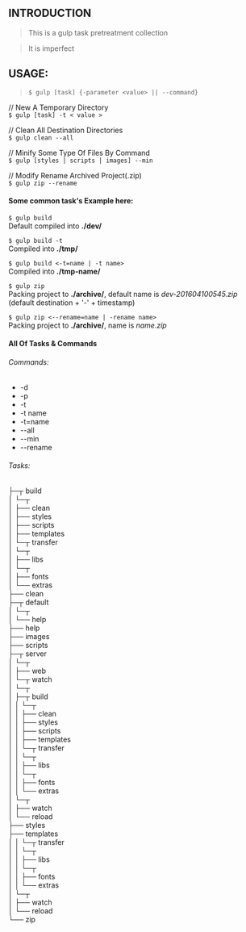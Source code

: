 ## INTRODUCTION
> This is a gulp task pretreatment collection

> It is imperfect

## USAGE:

>`$ gulp [task] {-parameter <value> || --command}`

// New A Temporary Directory  
`$ gulp [task] -t < value >`

// Clean All Destination Directories  
`$ gulp clean --all`

// Minify Some Type Of Files By Command  
`$ gulp [styles | scripts | images] --min`

// Modify Rename Archived Project(.zip)  
`$ gulp zip --rename`

#### Some common task's Example here:
`$ gulp build`    
Default compiled into **./dev/**    

`$ gulp build -t`    
Compiled into **./tmp/**   

`$ gulp build <-t=name | -t name>`    
Compiled into **./tmp-name/**    

`$ gulp zip`    
Packing project to **./archive/**, default name is *dev-201604100545.zip* (default destination + '-' + timestamp)

`$ gulp zip <--rename=name | -rename name>`    
Packing project to **./archive/**, name is *name.zip*  

#### All Of Tasks & Commands
###### Commands:
- -d
- -p
- -t
- -t name
- -t=name
- --all
- --min
- --rename

###### Tasks:
├─┬ build    
 │ └─┬ <series>    
 │   ├── clean    
 │   ├── styles    
 │   ├── scripts    
 │   ├── templates    
 │   └─┬ transfer    
 │     └─┬ <parallel>    
 │       ├── libs    
│       └─┬ <parallel>    
 │         ├── fonts    
 │         └── extras    
 ├── clean    
 ├─┬ default    
 │ └─┬ <series>    
 │   └── help    
 ├── help    
 ├── images    
 ├── scripts    
 ├─┬ server    
 │ └─┬ <parallel>    
 │   ├── web    
 │   └─┬ watch    
 │     └─┬ <series>    
 │       ├─┬ build    
 │       │ └─┬ <series>    
 │       │   ├── clean    
 │       │   ├── styles    
 │       │   ├── scripts    
 │       │   ├── templates    
 │       │   └─┬ transfer    
 │       │     └─┬ <parallel>    
 │       │       ├── libs    
 │       │       └─┬ <parallel>    
 │       │         ├── fonts    
 │       │         └── extras    
 │       └─┬ <parallel>    
 │         ├── watch    
 │         └── reload    
 ├── styles    
 ├── templates    
 │   │   └─┬ transfer    
 │   │     └─┬ <parallel>    
 │   │       ├── libs    
 │   │       └─┬ <parallel>    
 │   │         ├── fonts    
 │   │         └── extras    
 │   └─┬ <parallel>    
 │     ├── watch    
 │     └── reload    
 └── zip    
